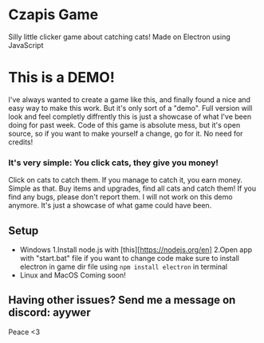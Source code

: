 # Czapis Game

Silly little clicker game about catching cats!
Made on Electron using JavaScript

# This is a DEMO!
I've always wanted to create a game like this, and finally found a nice and easy way to make this work. But it's only sort of a "demo". Full version will look and feel completly diffrently
this is just a showcase of what I've been doing for past week. Code of this game is absolute mess, but it's open source, so if you want to make yourself a change, go for it. No need for credits!

### It's very simple: You click cats, they give you money!
Click on cats to catch them. If you manage to catch it, you earn money. Simple as that. 
Buy items and upgrades, find all cats and catch them!
If you find any bugs, please don't report them. I will not work on this demo anymore. It's just a showcase of what game could have been.

## Setup
 - Windows
  1.Install node.js with [this][https://nodejs.org/en]
  2.Open app with "start.bat" file
   if you want to change code make sure to install electron in game dir file using ``npm install electron`` in terminal 
 - Linux and MacOS
   Coming soon!

## Having other issues? Send me a message on discord: ayywer
Peace <3
